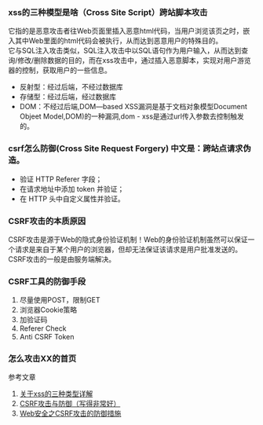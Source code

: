 ### xss的三种模型是啥（Cross Site Script）跨站脚本攻击
它指的是恶意攻击者往Web页面里插入恶意html代码，当用户浏览该页之时，嵌入其中Web里面的html代码会被执行，从而达到恶意用户的特殊目的。  
它与SQL注入攻击类似，SQL注入攻击中以SQL语句作为用户输入，从而达到查询/修改/删除数据的目的，而在xss攻击中，通过插入恶意脚本，实现对用户游览器的控制，获取用户的一些信息。

* 反射型：经过后端，不经过数据库
* 存储型：经过后端，经过数据库
* DOM：不经过后端,DOM—based XSS漏洞是基于文档对象模型Document Objeet Model,DOM)的一种漏洞,dom - xss是通过url传入参数去控制触发的。



### csrf怎么防御(Cross Site Request Forgery) 中文是：跨站点请求伪造。
* 验证 HTTP Referer 字段；
* 在请求地址中添加 token 并验证；
* 在 HTTP 头中自定义属性并验证。

### CSRF攻击的本质原因

CSRF攻击是源于Web的隐式身份验证机制！Web的身份验证机制虽然可以保证一个请求是来自于某个用户的浏览器，但却无法保证该请求是用户批准发送的。CSRF攻击的一般是由服务端解决。

### CSRF工具的防御手段
1. 尽量使用POST，限制GET
2. 浏览器Cookie策略
3. 加验证码
4. Referer Check
5. Anti CSRF Token






### 怎么攻击XX的首页




参考文章
1. [关于xss的三种类型详解](https://blog.csdn.net/u012991692/article/details/79916288)
2. [CSRF攻击与防御（写得非常好）](https://blog.csdn.net/stpeace/article/details/53512283)
3. [Web安全之CSRF攻击的防御措施](https://www.cnblogs.com/cxying93/p/6035031.html)